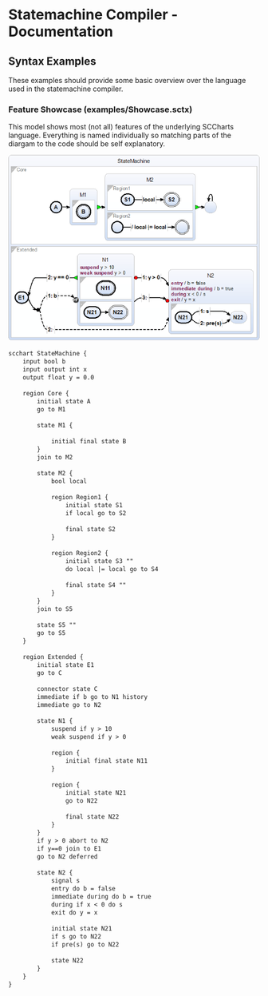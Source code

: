 # Statemachine Compiler - Documentation

## Syntax Examples
These examples should provide some basic overview over the language used in the statemachine compiler.

### Feature Showcase (examples/Showcase.sctx)

This model shows most (not all) features of the underlying SCCharts language.
Everything is named individually so matching parts of the diargam to the code should be self explanatory.

![Feature Showcase](examples/Showcase.png)

~~~
scchart StateMachine {
    input bool b
    input output int x
    output float y = 0.0

    region Core {
        initial state A
        go to M1

        state M1 {

            initial final state B
        }
        join to M2

        state M2 {
            bool local

            region Region1 {
                initial state S1
                if local go to S2

                final state S2
            }

            region Region2 {
                initial state S3 ""
                do local |= local go to S4

                final state S4 ""
            }
        }
        join to S5

        state S5 ""
        go to S5
    }

    region Extended {
        initial state E1
        go to C

        connector state C
        immediate if b go to N1 history
        immediate go to N2

        state N1 {
            suspend if y > 10
            weak suspend if y > 0

            region {
                initial final state N11
            }

            region {
                initial state N21
                go to N22

                final state N22
            }
        }
        if y > 0 abort to N2
        if y==0 join to E1
        go to N2 deferred

        state N2 {
            signal s
            entry do b = false
            immediate during do b = true
            during if x < 0 do s
            exit do y = x

            initial state N21
            if s go to N22
            if pre(s) go to N22

            state N22
        }
    }
}
~~~